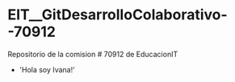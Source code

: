 # EIT\_\_GitDesarrolloColaborativo--70912

Repositorio de la comision # 70912 de EducacionIT

- 'Hola soy Ivana!'
